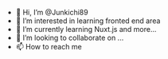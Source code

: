 - 👋 Hi, I’m @Junkichi89
- 👀 I’m interested in learning fronted end area
- 🌱 I’m currently learning Nuxt.js and more...
- 💞️ I’m looking to collaborate on ...
- 📫 How to reach me 

<!---
Junkichi89/Junkichi89 is a ✨ special ✨ repository because its `README.md` (this file) appears on your GitHub profile.
You can click the Preview link to take a look at your changes.
--->
